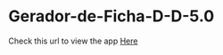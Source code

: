 # Gerador-de-Ficha-D-D-5.0

Check this url to view the app
<a href="https://wecode.group/faculdade/rpg/" target="_blank">Here</a>
